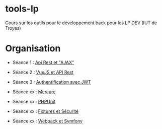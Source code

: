 # tools-lp
Cours sur les outils pour le développement back pour les LP DEV (IUT de Troyes)

# Organisation

* Séance 1 : [Api Rest et "AJAX"](api.md)
* Séance 2 : [VueJS et API Rest](vuejs.md)
* Séance 3 : [Authentification avec JWT](vuejwt.md)
* Séance xx : [Mercure](mercure.md)

* Séance xx : [PHPUnit](phpunit.md)
* Séance xx : [Fixtures et Sécurité](fixtures.md)
* Séance xx : [Webpack et Symfony](webpack.md)


